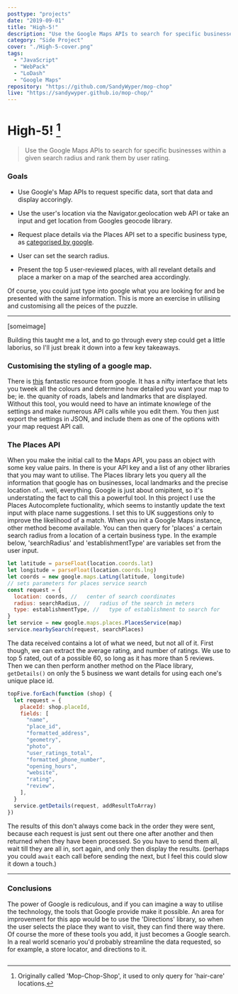 ```yaml
---
posttype: "projects"
date: "2019-09-01"
title: "High-5!"
description: "Use the Google Maps APIs to search for specific businesses within a given search radius and rank them by user rating.  This web-app utilises the maps, places and goecode libraries. Also the autocomplete api from the places library for text input."
category: "Side Project"
cover: "./High-5-cover.png"
tags:
  - "JavaScript"
  - "WebPack"
  - "LoDash"
  - "Google Maps"
repository: "https://github.com/SandyWyper/mop-chop"
live: "https://sandywyper.github.io/mop-chop/"
---
```


# High-5! [^1]

> Use the Google Maps APIs to search for specific businesses within a given search radius and rank them by user rating.

### Goals

- Use Google's Map APIs to request specific data, sort that data and display accoringly.

- Use the user's location via the Navigator.geolocation web API or take an input and get location from Googles geocode library.
- Request place details via the Places API set to a specific business type, as [categorised by google](https://developers.google.com/places/supported_types).
- User can set the search radius.
- Present the top 5 user-reviewed places, with all revelant details and place a marker on a map of the searched area accordingly.

Of course, you could just type into google what you are looking for and be presented with the same information. This is more an exercise in utilising and customising all the peices of the puzzle.

---

[someimage]

Building this taught me a lot, and to go through every step could get a little laborius, so I'll just break it down into a few key takeaways.

### Customising the styling of a google map.

There is [this](https://mapstyle.withgoogle.com/) fantastic resource from google. It has a nifty interface that lets you tweek all the colours and determine how detailed you want your map to be; ie. the quanity of roads, labels and landmarks that are displayed. Without this tool, you would need to have an intimate knowlege of the settings and make numerous API calls while you edit them. You then just export the settings in JSON, and include them as one of the options with your map request API call.

### The Places API

When you make the initial call to the Maps API, you pass an object with some key value pairs. In there is your API key and a list of any other libraries that you may want to utilise. The Places library lets you query all the information that google has on businesses, local landmarks and the precise location of... well, everything. Google is just about omipitent, so it's understating the fact to call this a powerful tool. In this project I use the Places Autocomplete fuctionality, which seems to instantly update the text input with place name suggestions. I set this to UK suggestions only to improve the likelihood of a match.
When you init a Google Maps instance, other method become available. You can then query for 'places' a certain search radius from a location of a certain business type. In the example below, 'searchRadius' and 'establishmentType' are variables set from the user input.

```javascript
let latitude = parseFloat(location.coords.lat)
let longitude = parseFloat(location.coords.lng)
let coords = new google.maps.LatLng(latitude, longitude)
// sets parameters for places service search
const request = {
  location: coords, //   center of search coordinates
  radius: searchRadius, //   radius of the search in meters
  type: establishmentType, //   type of establishment to search for
}
let service = new google.maps.places.PlacesService(map)
service.nearbySearch(request, searchPlaces)
```

The data received contains a lot of what we need, but not all of it. First though, we can extract the average rating, and number of ratings. We use to top 5 rated, out of a possible 60, so long as it has more than 5 reviews. Then we can then perform another method on the Place library, `getDetails()` on only the 5 business we want details for using each one's unique place id.

```javascript
topFive.forEach(function (shop) {
  let request = {
    placeId: shop.placeId,
    fields: [
      "name",
      "place_id",
      "formatted_address",
      "geometry",
      "photo",
      "user_ratings_total",
      "formatted_phone_number",
      "opening_hours",
      "website",
      "rating",
      "review",
    ],
  }
  service.getDetails(request, addResultToArray)
})
```

The results of this don't always come back in the order they were sent, because each request is just sent out there one after another and then returned when they have been processed. So you have to send them all, wait till they are all in, sort again, and only then display the results. (perhaps you could `await` each call before sending the next, but I feel this could slow it down a touch.)

---

### Conclusions

The power of Google is rediculous, and if you can imagine a way to utilise the technology, the tools that Google provide make it possible. An area for improvement for this app would be to use the 'Directions' library, so when the user selects the place they want to visit, they can find there way there. Of course the more of these tools you add, it just becomes a Google search. In a real world scenario you'd probably streamline the data requested, so for example, a store locator, and directions to it.

[^1]: Originally called 'Mop-Chop-Shop', it used to only query for 'hair-care' locations.

```

```
